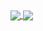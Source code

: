 <a href="#">
  <img align="center" src="https://github-readme-stats.vercel.app/api/top-langs/?username=MatheusNachtigall&layout=compact&langs_count=7&theme=buefy" />
</a>
<a href="#">
  <img align="center" src="https://github-readme-stats.vercel.app/api?username=MatheusNachtigall&show_icons=true&theme=buefy&include_all_commits=true&count_private=true&hide=stars,contribs&line_height=24" />
</a>
